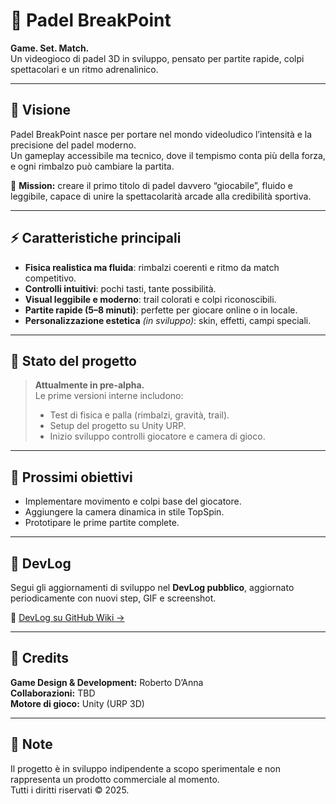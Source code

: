 # 🎾 Padel BreakPoint
**Game. Set. Match.**  
Un videogioco di padel 3D in sviluppo, pensato per partite rapide, colpi spettacolari e un ritmo adrenalinico.  

---

## 🧭 Visione
Padel BreakPoint nasce per portare nel mondo videoludico l’intensità e la precisione del padel moderno.  
Un gameplay accessibile ma tecnico, dove il tempismo conta più della forza, e ogni rimbalzo può cambiare la partita.

🎯 **Mission:** creare il primo titolo di padel davvero “giocabile”, fluido e leggibile, capace di unire la spettacolarità arcade alla credibilità sportiva.

---

## ⚡ Caratteristiche principali
- **Fisica realistica ma fluida**: rimbalzi coerenti e ritmo da match competitivo.  
- **Controlli intuitivi**: pochi tasti, tante possibilità.  
- **Visual leggibile e moderno**: trail colorati e colpi riconoscibili.  
- **Partite rapide (5–8 minuti)**: perfette per giocare online o in locale.  
- **Personalizzazione estetica** *(in sviluppo)*: skin, effetti, campi speciali.  

---

## 🧱 Stato del progetto
> **Attualmente in pre-alpha.**  
> Le prime versioni interne includono:  
> - Test di fisica e palla (rimbalzi, gravità, trail).  
> - Setup del progetto su Unity URP.  
> - Inizio sviluppo controlli giocatore e camera di gioco.

---

## 🚧 Prossimi obiettivi
- Implementare movimento e colpi base del giocatore.  
- Aggiungere la camera dinamica in stile TopSpin.  
- Prototipare le prime partite complete.  

---

## 💬 DevLog
Segui gli aggiornamenti di sviluppo nel **DevLog pubblico**, aggiornato periodicamente con nuovi step, GIF e screenshot.

📘 [DevLog su GitHub Wiki →](https://github.com/Koryde/padelbreakpoint/blob/cde86a3ef552cc75eaa5b4e9044a0b8430e77824/DEVLOG.md)

---

## 👤 Credits
**Game Design & Development:** Roberto D’Anna  
**Collaborazioni:** TBD  
**Motore di gioco:** Unity (URP 3D)

---

## 📜 Note
Il progetto è in sviluppo indipendente a scopo sperimentale e non rappresenta un prodotto commerciale al momento.  
Tutti i diritti riservati © 2025.
